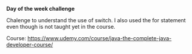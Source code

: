 **Day of the week challenge**

Chalenge to understand the use of switch.
I also used the for statement even though is not taught yet in the course.

Course:
https://www.udemy.com/course/java-the-complete-java-developer-course/